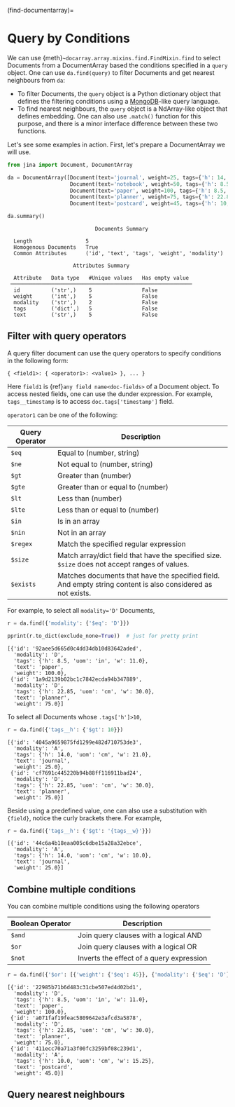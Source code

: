 (find-documentarray)=
# Query by Conditions

We can use {meth}`~docarray.array.mixins.find.FindMixin.find` to select Documents from a DocumentArray based the conditions specified in a `query` object. One can use `da.find(query)` to filter Documents and get nearest neighbours from `da`:

- To filter Documents, the `query` object is a Python dictionary object that defines the filtering conditions using a [MongoDB](https://docs.mongodb.com/manual/reference/operator/query/)-like query language.
- To find nearest neighbours, the `query` object is a NdArray-like object that defines embedding. One can also use `.match()` function for this purpose, and there is a minor interface difference between these two functions.

Let's see some examples in action. First, let's prepare a DocumentArray we will use.

```python
from jina import Document, DocumentArray

da = DocumentArray([Document(text='journal', weight=25, tags={'h': 14, 'w': 21, 'uom': 'cm'}, modality='A'),
                    Document(text='notebook', weight=50, tags={'h': 8.5, 'w': 11, 'uom': 'in'}, modality='A'),
                    Document(text='paper', weight=100, tags={'h': 8.5, 'w': 11, 'uom': 'in'}, modality='D'),
                    Document(text='planner', weight=75, tags={'h': 22.85, 'w': 30, 'uom': 'cm'}, modality='D'),
                    Document(text='postcard', weight=45, tags={'h': 10, 'w': 15.25, 'uom': 'cm'}, modality='A')])

da.summary()
```

```text
                            Documents Summary                            
                                                                         
  Length                 5                                               
  Homogenous Documents   True                                            
  Common Attributes      ('id', 'text', 'tags', 'weight', 'modality')  
                                                                         
                     Attributes Summary                     
                                                            
  Attribute   Data type   #Unique values   Has empty value  
 ────────────────────────────────────────────────────────── 
  id          ('str',)    5                False            
  weight      ('int',)    5                False            
  modality    ('str',)    2                False            
  tags        ('dict',)   5                False            
  text        ('str',)    5                False            
```

## Filter with query operators

A query filter document can use the query operators to specify conditions in the following form:

```text
{ <field1>: { <operator1>: <value1> }, ... }
```

Here `field1` is {ref}`any field name<doc-fields>` of a Document object.  To access nested fields, one can use the dunder expression. For example, `tags__timestamp` is to access `doc.tags['timestamp']` field.

`operator1` can be one of the following:

| Query Operator | Description                                                                                                |
|----------------|------------------------------------------------------------------------------------------------------------|
| `$eq`          | Equal to (number, string)                                                                                  |
| `$ne`          | Not equal to (number, string)                                                                              |
| `$gt`          | Greater than (number)                                                                                      |
| `$gte`         | Greater than or equal to (number)                                                                          |
| `$lt`          | Less than (number)                                                                                         |
| `$lte`         | Less than or equal to (number)                                                                             |
| `$in`          | Is in an array                                                                                             |
| `$nin`         | Not in an array                                                                                            |
| `$regex`       | Match the specified regular expression                                                                     |
| `$size`        | Match array/dict field that have the specified size. `$size` does not accept ranges of values.             |
| `$exists`      | Matches documents that have the specified field. And empty string content is also considered as not exists. |


For example, to select all `modality='D'` Documents,

```python
r = da.find({'modality': {'$eq': 'D'}})

pprint(r.to_dict(exclude_none=True))  # just for pretty print
```

```text
[{'id': '92aee5d665d0c4dd34db10d83642aded',
  'modality': 'D',
  'tags': {'h': 8.5, 'uom': 'in', 'w': 11.0},
  'text': 'paper',
  'weight': 100.0},
 {'id': '1a9d2139b02bc1c7842ecda94b347889',
  'modality': 'D',
  'tags': {'h': 22.85, 'uom': 'cm', 'w': 30.0},
  'text': 'planner',
  'weight': 75.0}]
```

To select all Documents whose `.tags['h']>10`,

```python
r = da.find({'tags__h': {'$gt': 10}})
```

```text
[{'id': '4045a9659875fd1299e482d710753de3',
  'modality': 'A',
  'tags': {'h': 14.0, 'uom': 'cm', 'w': 21.0},
  'text': 'journal',
  'weight': 25.0},
 {'id': 'cf7691c445220b94b88ff116911bad24',
  'modality': 'D',
  'tags': {'h': 22.85, 'uom': 'cm', 'w': 30.0},
  'text': 'planner',
  'weight': 75.0}]
```

Beside using a predefined value, one can also use a substitution with `{field}`, notice the curly brackets there. For example,

```python
r = da.find({'tags__h': {'$gt': '{tags__w}'}})
```

```text
[{'id': '44c6a4b18eaa005c6dbe15a28a32ebce',
  'modality': 'A',
  'tags': {'h': 14.0, 'uom': 'cm', 'w': 10.0},
  'text': 'journal',
  'weight': 25.0}]
```



## Combine multiple conditions


You can combine multiple conditions using the following operators

| Boolean Operator | Description                                        |
|------------------|----------------------------------------------------|
| `$and`           | Join query clauses with a logical AND              |
| `$or`            | Join query clauses with a logical OR               |
| `$not`           | Inverts the effect of a query expression           |



```python
r = da.find({'$or': [{'weight': {'$eq': 45}}, {'modality': {'$eq': 'D'}}]})
```

```text
[{'id': '22985b71b6d483c31cbe507ed4d02bd1',
  'modality': 'D',
  'tags': {'h': 8.5, 'uom': 'in', 'w': 11.0},
  'text': 'paper',
  'weight': 100.0},
 {'id': 'a071faf19feac5809642e3afcd3a5878',
  'modality': 'D',
  'tags': {'h': 22.85, 'uom': 'cm', 'w': 30.0},
  'text': 'planner',
  'weight': 75.0},
 {'id': '411ecc70a71a3f00fc3259bf08c239d1',
  'modality': 'A',
  'tags': {'h': 10.0, 'uom': 'cm', 'w': 15.25},
  'text': 'postcard',
  'weight': 45.0}]
```


## Query nearest neighbours
